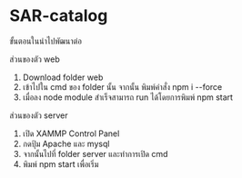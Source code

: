 # SAR-catalog
ขั้นตอนในนำไปพัฒนาต่อ

ส่วนของตัว web
1. Download folder web 
2. เข้าไปใน cmd ของ folder นั้น จากนั้น พิมพ์คำสั่ง npm i --force
3. เมื่อลง node module สำเร็จสามารถ run ได้โดยการพิมพ์ npm start

ส่วนของตัว server
1. เปิด XAMMP Control Panel
2. กดปุ้ม Apache และ mysql
3. จากนั้นไปที่ folder server และทำการเปิด cmd
4. พิมพ์ npm start เพื่อเริ่ม
